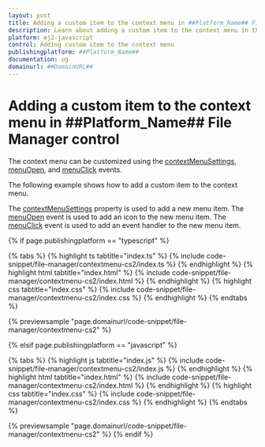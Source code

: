 ```yaml
---
layout: post
title: Adding a custom item to the context menu in ##Platform_Name## File Manager control | Syncfusion
description: Learn about adding a custom item to the context menu in the Syncfusion ##Platform_Name## File Manager control of Syncfusion Essential JS 2 and more.
platform: ej2-javascript
control: Adding custom item to the context menu 
publishingplatform: ##Platform_Name##
documentation: ug
domainurl: ##DomainURL##
---
```


# Adding a custom item to the context menu in ##Platform_Name## File Manager control

The context menu can be customized using the [contextMenuSettings](../../api/file-manager/#contextmenusettings), [menuOpen](../../api/file-manager/#menuopen), and [menuClick](../../api/file-manager/#menuclick) events.

The following example shows how to add a custom item to the context menu.

The [contextMenuSettings](../../api/file-manager/#contextmenusettings) property is used to add a new menu item. The [menuOpen](../../api/file-manager/#menuopen) event is used to add an icon to the new menu item. The [menuClick](../../api/file-manager/#menuclick) event is used to add an event handler to the new menu item.

{% if page.publishingplatform == "typescript" %}

 {% tabs %}
{% highlight ts tabtitle="index.ts" %}
{% include code-snippet/file-manager/contextmenu-cs2/index.ts %}
{% endhighlight %}
{% highlight html tabtitle="index.html" %}
{% include code-snippet/file-manager/contextmenu-cs2/index.html %}
{% endhighlight %}
{% highlight css tabtitle="index.css" %}
{% include code-snippet/file-manager/contextmenu-cs2/index.css %}
{% endhighlight %}
{% endtabs %}

{% previewsample "page.domainurl/code-snippet/file-manager/contextmenu-cs2" %}

{% elsif page.publishingplatform == "javascript" %}

{% tabs %}
{% highlight js tabtitle="index.js" %}
{% include code-snippet/file-manager/contextmenu-cs2/index.js %}
{% endhighlight %}
{% highlight html tabtitle="index.html" %}
{% include code-snippet/file-manager/contextmenu-cs2/index.html %}
{% endhighlight %}
{% highlight css tabtitle="index.css" %}
{% include code-snippet/file-manager/contextmenu-cs2/index.css %}
{% endhighlight %}
{% endtabs %}

{% previewsample "page.domainurl/code-snippet/file-manager/contextmenu-cs2" %}
{% endif %}